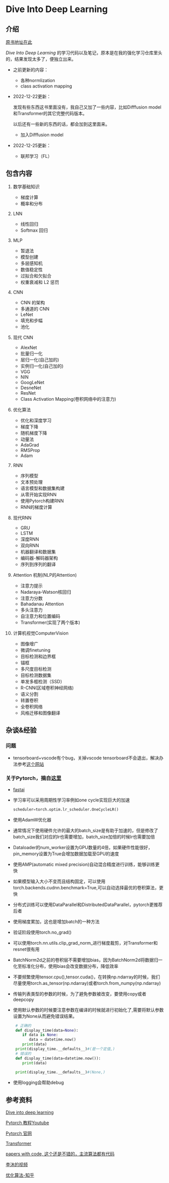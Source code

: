 # Dive Into Deep Learning

## 介绍

   [原书地址在此](https://zh-v2.d2l.ai/)

   *Dive Into Deep Learning* 的学习代码以及笔记，原本是在我的强化学习仓库里头的，结果发现太多了，便独立出来。

- 之前更新的内容：

  - 各种normlization
  - class activation mapping

- 2022-12-22更新：

   发现有些东西这书里面没有，我自己又加了一些内容，比如Difffusion model和Transformer的其它完整代码版本。

   以后还有一些新的东西的话，都会加到这里面来。

  - 加入Difffusion model

- 2022-12-25更新：

  - 联邦学习（FL）

## 包含内容

1. 数学基础知识
   - 梯度计算
   - 概率和分布
2. LNN
   - 线性回归
   - Softmax 回归
3. MLP
   - 暂退法
   - 模型创建
   - 多层感知机
   - 数值稳定性
   - 过拟合和欠拟合
   - 权重衰减和 L2 惩罚
4. CNN
   - CNN 的架构
   - 多通道的 CNN
   - LeNet
   - 填充和步幅
   - 池化
5. 现代 CNN
   - AlexNet
   - 批量归一化
   - 层归一化(自己加的)
   - 实例归一化(自己加的)
   - VGG
   - NIN
   - GoogLeNet
   - DesneNet
   - ResNet
   - Class Activation Mapping(卷积网络中的注意力)
6. 优化算法
   - 优化和深度学习
   - 梯度下降
   - 随机梯度下降
   - 动量法
   - AdaGrad
   - RMSProp
   - Adam
7. RNN
   - 序列模型
   - 文本预处理
   - 语言模型和数据集构建
   - 从零开始实现RNN
   - 使用Pytorch构建RNN
   - RNN的梯度计算
8. 现代RNN
   - GRU
   - LSTM
   - 深度RNN
   - 双向RNN
   - 机器翻译和数据集
   - 编码器-解码器架构
   - 序列到序列的翻译
9. Attention 机制(NLP的Attention)

   - 注意力提示
   - Nadaraya-Watson核回归
   - 注意力分数
   - Bahadanau Attention
   - 多头注意力
   - 自注意力和位置编码
   - Transformer(实现了两个版本)
10. 计算机视觉ComputerVision

    - 图像增广
    - 微调finetuning
    - 目标检测和边界框
    - 锚框
    - 多尺度目标检测
    - 目标检测数据集
    - 单发多框检测（SSD）
    - R-CNN(区域卷积神经网络)
    - 语义分割
    - 转置卷积
    - 全卷积网络
    - 风格迁移和图像翻译

## 杂谈&经验

### 问题

- tensorboard+vscode有个bug，关掉vscode tensorboard不会退出，解决办法参考[这个网站](https://blog.csdn.net/Yonggie/article/details/119922972)

### 关于Pytorch，摘自[这里](https://www.bilibili.com/video/BV1xW4y1M7JH/?spm_id_from=333.880.my_history.page.click&vd_source=8a3baf666bc9210627c288b6ec6d567a)

- [fastai](https://www.fast.ai/)
- 学习率可以采用周期性学习率例如one cycle实现巨大的加速

   ```python
   scheduler=torch.optim.lr_scheduler.OneCycleLR()
   ```

- 使用AdamW优化器
- 通常情况下使用硬件允许的最大的batch_size是有助于加速的，但是修改了batch_size我们对应的lr也需要增加，batch_size加倍的时候lr也需要加倍
- Dataloader的num_worker设置为GPU数量的4倍，如果硬件性能很好，pin_memory设置为True会增加数据加载至GPU的速度
- 使用AMP(automatic mixed precision)自动混合精度进行训练，能够训练更快
- 如果模型输入大小不变而且结构固定，可以使用torch.backends.cudnn.benchmark=True,可以自动选择最优的卷积算法，更快
- 分布式训练可以使用DataParallel和DistributedDataParallel，pytorch更推荐后者
- 使用梯度累加，这也是增加batch的一种方法
- 验证阶段使用torch.no_grad()
- 可以使用torch.nn.utils.clip_grad_norm_进行梯度裁剪，对Transformer和resnet很有用
- BatchNorm2d之前的卷积层不需要增加bias，因为BatchNorm2d将数据归一化至标准化分布，使用bias会改变数据分布，降低效率
- 不要频繁使用tensor.cpu(),tensor.cuda()，在转换np.ndarray的时候，我们尽量使用torch.as_tensor(np.ndarray)或者torch.from_numpy(np.ndarray)
- 传输列表类型的参数的时候，为了避免参数被改变，要使用copy或者deepcopy
- 使用默认参数的时候要注意参数在编译的时候就进行初始化了,需要将默认参数设置为None从而避免错误结果。

  ```python
   # 正确的
   def display_time(data=None):
      if data is None:
         data = datetime.now()
      print(data)
   print(display_time.__defaults__)#(是一个定值,)
   # 错误的
   def display_time(data=datetime.now()):
      print(data)
      
   print(display_time.__defaults__)#(None,)
  ```

- 使用logging会帮助debug

## 参考资料

[Dive into deep learning](https://zh-v2.d2l.ai/)

[Pytorch 教程Youtube](https://www.youtube.com/watch?v=DbeIqrwb_dE&list=PLqnslRFeH2UrcDBWF5mfPGpqQDSta6VK4&index=3)

[Pytorch 官网](https://pytorch.org/)

[Transformer](https://wmathor.com/index.php/archives/1455/)

[papers with code, 这个还是不错的，主流算法都有代码](https://paperswithcode.com/)

[李沐的视频](https://space.bilibili.com/1567748478)

[优化算法-知乎](https://zhuanlan.zhihu.com/p/201139622)
